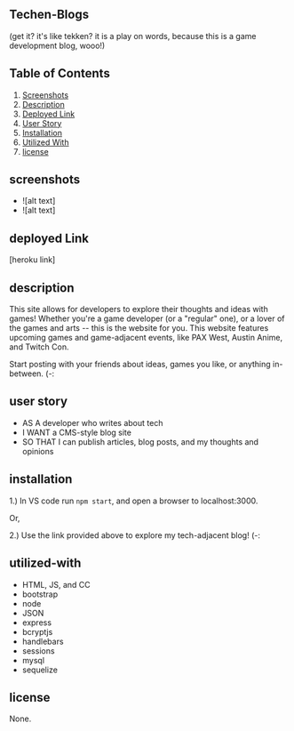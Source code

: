 ## Techen-Blogs
(get it? it's like tekken? it is a play on words, because this is a game development blog, wooo!)

## Table of Contents 
 1. [Screenshots](#screenshots)
 2. [Description](#description)
 3. [Deployed Link](#deployed-link)
 3. [User Story](#user-story)
 4. [Installation](#installation)
 5. [Utilized With](#utilized-with)
 6. [license](#license)

 
 ## screenshots
 - ![alt text]
 - ![alt text]

 ## deployed Link
 [heroku link]
 
 ## description 
 This site allows for developers to explore their thoughts and ideas with games! Whether you're a game developer (or a "regular" one), or a lover of the games and arts -- this is the website for you. This website features upcoming games and game-adjacent events, like PAX West, Austin Anime, and Twitch Con. 

 Start posting with your friends about ideas, games you like, or anything in-between. (-:

 ## user story
* AS A developer who writes about tech
* I WANT a CMS-style blog site
* SO THAT I can publish articles, blog posts, and my thoughts and opinions

## installation

1.) In VS code run `npm start`, and open a browser to localhost:3000.

Or,

2.) Use the link provided above to explore my tech-adjacent blog! (-:
 

## utilized-with

* HTML, JS, and CC
* bootstrap
* node
* JSON
* express
* bcryptjs
* handlebars
* sessions
* mysql
* sequelize

## license

None.